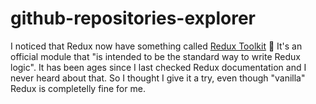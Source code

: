 # github-repositories-explorer

I noticed that Redux now have something called [Redux Toolkit](https://redux-toolkit.js.org/) 🧐
It's an official module that "is intended to be the standard way to write Redux logic".
It has been ages since I last checked Redux documentation and I never heard about that.
So I thought I give it a try, even though "vanilla" Redux is completelly fine for me.
